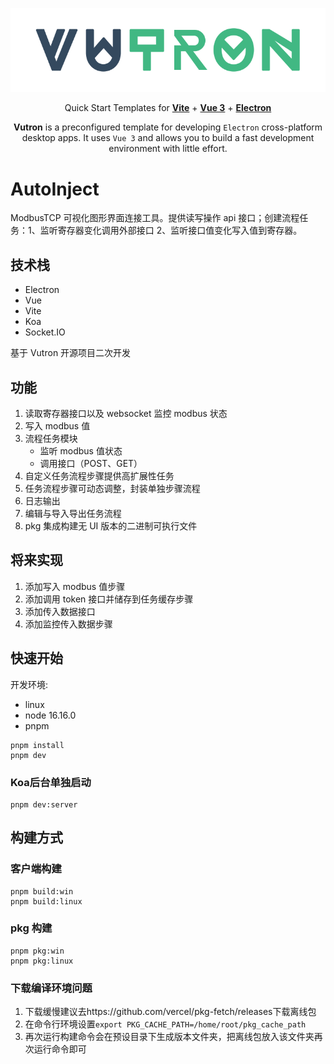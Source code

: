 <div align="center">

![vutron-logo](src/renderer/public/images/vutron-logo.webp)

Quick Start Templates for **[Vite](https://vitejs.dev)** + **[Vue 3](https://vuejs.org)** + **[Electron](https://www.electronjs.org)**

**Vutron** is a preconfigured template for developing `Electron` cross-platform desktop apps. It uses `Vue 3` and allows you to build a fast development environment with little effort.

</div>

# AutoInject

ModbusTCP 可视化图形界面连接工具。提供读写操作 api 接口；创建流程任务：1、监听寄存器变化调用外部接口 2、监听接口值变化写入值到寄存器。

## 技术栈

- Electron
- Vue
- Vite
- Koa
- Socket.IO

基于 Vutron 开源项目二次开发

## 功能

1. 读取寄存器接口以及 websocket 监控 modbus 状态
2. 写入 modbus 值
3. 流程任务模块
   - 监听 modbus 值状态
   - 调用接口（POST、GET）
4. 自定义任务流程步骤提供高扩展性任务
5. 任务流程步骤可动态调整，封装单独步骤流程
6. 日志输出
7. 编辑与导入导出任务流程
8. pkg 集成构建无 UI 版本的二进制可执行文件

## 将来实现

1. 添加写入 modbus 值步骤
2. 添加调用 token 接口并储存到任务缓存步骤
3. 添加传入数据接口
4. 添加监控传入数据步骤

## 快速开始

开发环境:

- linux
- node 16.16.0
- pnpm

```
pnpm install
pnpm dev
```

### Koa后台单独启动

```
pnpm dev:server
```

## 构建方式

### 客户端构建

```
pnpm build:win
pnpm build:linux
```

### pkg 构建

```
pnpm pkg:win
pnpm pkg:linux
```

### 下载编译环境问题

1. 下载缓慢建议去https://github.com/vercel/pkg-fetch/releases下载离线包
2. 在命令行环境设置`export PKG_CACHE_PATH=/home/root/pkg_cache_path`
3. 再次运行构建命令会在预设目录下生成版本文件夹，把离线包放入该文件夹再次运行命令即可
